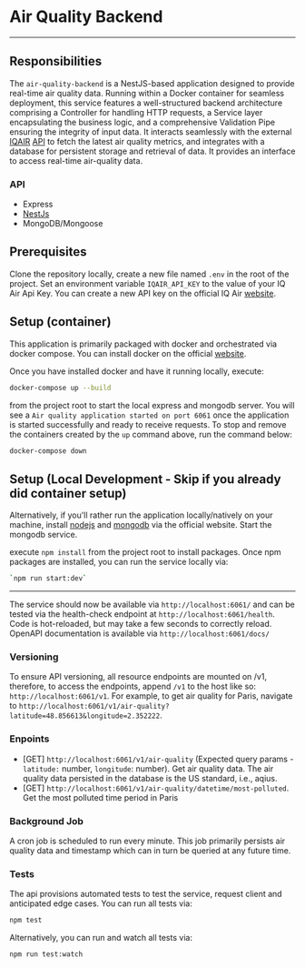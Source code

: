 # Air Quality Backend

---

## Responsibilities

The `air-quality-backend` is a NestJS-based application designed to provide real-time air quality data. Running within a Docker container for seamless deployment, this service features a well-structured backend architecture comprising a Controller for handling HTTP requests, a Service layer encapsulating the business logic, and a comprehensive Validation Pipe ensuring the integrity of input data. It interacts seamlessly with the external [IQAIR](https://www.iqair.com/fr/commercial/air-quality-monitors/airvisual-platform/api) [API](https://api-docs.iqair.com/) to fetch the latest air quality metrics, and integrates with a database for persistent storage and retrieval of data. It provides an interface to access real-time air-quality data.


### API

- Express
- [NestJs](https://nestjs.com/)
- MongoDB/Mongoose

## Prerequisites
Clone the repository locally, create a new file named `.env` in the root of the project. Set an environment variable `IQAIR_API_KEY` to the value of your IQ Air Api Key. You can create a new API key on the official IQ Air [website](https://www.iqair.com/fr/commercial/air-quality-monitors/airvisual-platform/api).


## Setup (container)

This application is primarily packaged with docker and orchestrated via docker compose. You can install docker on the official [website](https://docs.docker.com/get-docker/).

Once you have installed docker and have it running locally, execute:

```bash
docker-compose up --build
```

 from the project root to start the local express and mongodb server. You will see a `Air quality application started on port 6061` once the application is started successfully and ready to receive requests. To stop and remove the containers created by the `up` command above, run the command below:

 ```bash
docker-compose down
```

## Setup (Local Development - Skip if you already did container setup)

Alternatively, if you'll rather run the application locally/natively on your machine, install [nodejs](https://nodejs.org/en/download) and [mongodb](https://www.mongodb.com/docs/manual/installation/) via the official website. Start the mongodb service.

execute `npm install` from the project root to install packages. Once npm packages are installed, you can run the service locally via: 

```bash
`npm run start:dev`
```

---

The service should now be available via `http://localhost:6061/` and can be tested via the health-check endpoint at `http://localhost:6061/health`. Code is hot-reloaded, but may take a few seconds to correctly reload.
OpenAPI documentation is available via `http://localhost:6061/docs/`

### Versioning

 To ensure API versioning, all resource endpoints are mounted on /v1, therefore, to access the endpoints, append `/v1` to the host like so: `http://localhost:6061/v1`. For example, to get air quality for Paris, navigate to `http://localhost:6061/v1/air-quality?latitude=48.856613&longitude=2.352222`.

### Enpoints
- [GET] `http://localhost:6061/v1/air-quality` (Expected query params - `latitude:` number, `longitude`: number). Get air quality data. The air quality data persisted in the database is the US standard, i.e., aqius.
- [GET] `http://localhost:6061/v1/air-quality/datetime/most-polluted`. Get the most polluted time period in Paris

### Background Job
A cron job is scheduled to run every minute. This job primarily persists air quality data and timestamp which can in turn be queried at any future time.

### Tests
The api provisions automated tests to test the service, request client and anticipated edge cases. You can run all tests via:

```bash
npm test
```
Alternatively, you can run and watch all tests via:
```bash
npm run test:watch
```